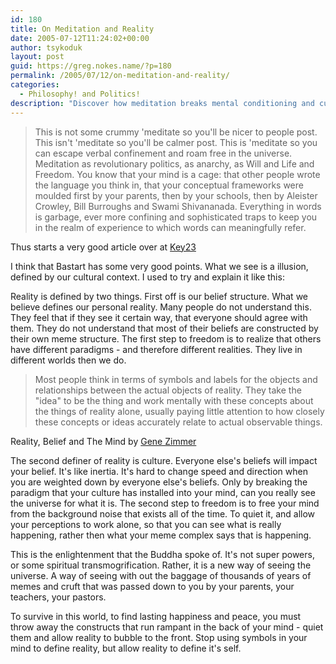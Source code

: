```yaml
---
id: 180
title: On Meditation and Reality
date: 2005-07-12T11:24:02+00:00
author: tsykoduk
layout: post
guid: https://greg.nokes.name/?p=180
permalink: /2005/07/12/on-meditation-and-reality/
categories:
  - Philosophy! and Politics!
description: "Discover how meditation breaks mental conditioning and cultural programming to reveal true reality beyond belief structures and symbolic thinking frameworks."
---
```

>This is not some crummy 'meditate so you'll be nicer to people post. This isn't 'meditate so you'll be calmer post. This is 'meditate so you can escape verbal confinement and roam free in the universe. Meditation as revolutionary politics, as anarchy, as Will and Life and Freedom. You know that your mind is a cage: that other people wrote the language you think in, that your conceptual frameworks were moulded first by your parents, then by your schools, then by Aleister Crowley, Bill Burroughs and Swami Shivananada. Everything in words is garbage, ever more confining and sophisticated traps to keep you in the realm of experience to which words can meaningfully refer.

Thus starts a very good article over at [Key23](http://www.key23.net/occulture/archives/2005/07/08/detonating-the-mind-bomb-punk-rock-vedanta/)

I think that Bastart has some very good points.  What we see is a illusion, defined by our cultural context. I used to try and explain it like this:

Reality is defined by two things. First off is our belief structure. What we believe defines our personal reality. Many people do not understand this. They feel that if they see it certain way, that everyone should agree with them. They do not understand that most of their beliefs are constructed by their own meme structure. The first step to freedom is to realize that others have different paradigms - and therefore different realities. They live in different worlds then we do.

>Most people think in terms of symbols and labels for the objects and relationships between the actual objects of reality. They take the "idea" to be the thing and work mentally with these concepts about the things of reality alone, usually paying little attention to how closely these concepts or ideas accurately relate to actual observable things.

Reality, Belief and The Mind by [Gene Zimmer](http://www.sntp.net/essay1_2.htm)

The second definer of reality is culture.  Everyone else's beliefs will impact your belief. It's like inertia. It's hard to change speed and direction when you are weighted down by everyone else's beliefs. Only by breaking the paradigm that your culture has installed into your mind, can you really see the universe for what it is. The second step to freedom is to free your mind from the background noise that exists all of the time. To quiet it, and allow your perceptions to work alone, so that you can see what is really happening, rather then what your meme complex says that is happening.

This is the enlightenment that the Buddha spoke of. It's not super powers, or some spiritual transmogrification. Rather, it is a new way of seeing the universe. A way of seeing with out the baggage of thousands of years of memes and cruft that was passed down to you by your parents, your teachers, your pastors.

To survive in this world, to find lasting happiness and peace, you must throw away the constructs that run rampant in the back of your mind - quiet them and allow reality to bubble to the front. Stop using symbols in your mind to define reality, but allow reality to define it's self.